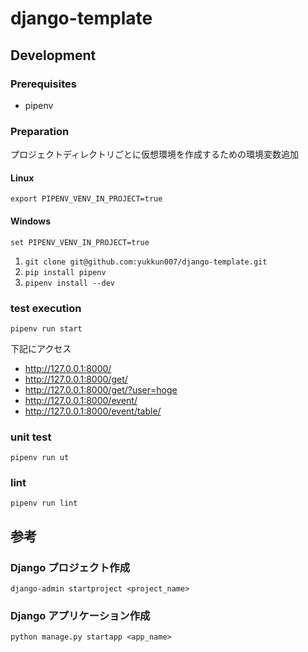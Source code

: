 # django-template

## Development

### Prerequisites

- pipenv

### Preparation

プロジェクトディレクトリごとに仮想環境を作成するための環境変数追加

#### Linux

```(sh)
export PIPENV_VENV_IN_PROJECT=true
```

#### Windows

```(sh)
set PIPENV_VENV_IN_PROJECT=true
```

1. `git clone git@github.com:yukkun007/django-template.git`
1. `pip install pipenv`
1. `pipenv install --dev`

### test execution

```(sh)
pipenv run start
```

下記にアクセス

- <http://127.0.0.1:8000/>
- <http://127.0.0.1:8000/get/>
- <http://127.0.0.1:8000/get/?user=hoge>
- <http://127.0.0.1:8000/event/>
- <http://127.0.0.1:8000/event/table/>

### unit test

```(sh)
pipenv run ut
```

### lint

```(sh)
pipenv run lint
```

## 参考

### Django プロジェクト作成

```(sh)
django-admin startproject <project_name>
```

### Django アプリケーション作成

```(sh)
python manage.py startapp <app_name>
```
